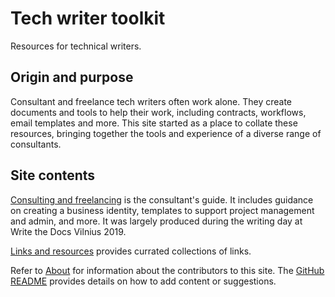 # Tech writer toolkit

Resources for technical writers.

## Origin and purpose

Consultant and freelance tech writers often work alone. They create documents and tools to help their work, including contracts, workflows, email templates and more. This site started as a place to collate these resources, bringing together the tools and experience of a diverse range of consultants. 

## Site contents

[Consulting and freelancing](consultant/introduction.md) is the consultant's guide. It includes guidance on creating a business identity, templates to support project management and admin, and more. It was largely produced during the writing day at Write the Docs Vilnius 2019.

[Links and resources](resources/introduction.md) provides currated collections of links.

Refer to [About](about.md) for information about the contributors to this site. The [GitHub README](https://github.com/StarfallProjects/tech-writer-toolkit) provides details on how to add content or suggestions.